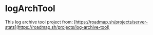 # logArchTool

This log archive tool 
project from: [https://roadmap.sh/projects/server-stats](https://roadmap.sh/projects/log-archive-tool)
